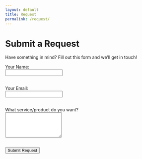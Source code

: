 ```yaml
---
layout: default
title: Request
permalink: /request/
---
```


# Submit a Request

Have something in mind? Fill out this form and we’ll get in touch!

<form action="https://formspree.io/f/meozzbnk" method="POST">
  <label>Your Name:<br>
    <input type="text" name="name" required>
  </label><br><br>

  <label>Your Email:<br>
    <input type="email" name="_replyto" required>
  </label><br><br>

  <label>What service/product do you want?<br>
    <textarea name="message" rows="5" required></textarea>
  </label><br><br>

  <button type="submit">Submit Request</button>
</form>
